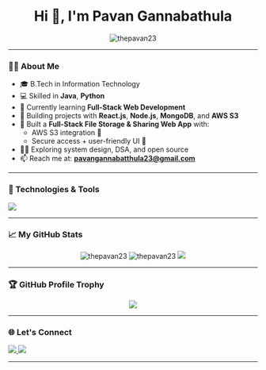 <h1 align="center">Hi 👋, I'm Pavan Gannabathula</h1>

<p align="center">
  <img src="https://komarev.com/ghpvc/?username=thepavan23&label=Profile%20views&color=0e75b6&style=flat" alt="thepavan23" />
</p>

---

### 👨‍💻 About Me
- 🎓 B.Tech in Information Technology
- 💻 Skilled in **Java**, **Python**  
- 🌱 Currently learning **Full-Stack Web Development**
- 🔭 Building projects with **React.js**, **Node.js**, **MongoDB**, and **AWS S3**
- 🚀 Built a **Full-Stack File Storage & Sharing Web App** with:
  - AWS S3 integration 📂
  - Secure access + user-friendly UI 🔐
- 🧑‍💻 Exploring system design, DSA, and open source  
- 📫 Reach me at: **pavangannabatthula23@gmail.com**

---

### 🔧 Technologies & Tools

<p align="left">
  <img src="https://skillicons.dev/icons?i=html,css,js,react,nodejs,mongodb,java,py,git,aws,vscode,linux" />
</p>

---

### 📈 My GitHub Stats

<p align="center">
  <img src="https://github-readme-stats.vercel.app/api?username=thepavan23&show_icons=true&theme=tokyonight" alt="thepavan23" />
  <img src="https://github-readme-streak-stats.herokuapp.com/?user=thepavan23&theme=tokyonight" alt="thepavan23" />
  <img src="https://github-readme-stats.vercel.app/api/top-langs/?username=thepavan23&layout=compact&theme=tokyonight" />
</p>

---

### 🏆 GitHub Profile Trophy

<p align="center">
  <img src="https://github-profile-trophy.vercel.app/?username=thepavan23&theme=tokyonight&no-frame=true&row=1&column=6" />
</p>

---

### 🌐 Let's Connect

<p>
  <a href="https://www.linkedin.com/in/pavan-kumar-gannabathula" target="_blank">
    <img src="https://img.shields.io/badge/LinkedIn-blue?style=for-the-badge&logo=linkedin">
  </a>
  <a href="mailto:pavangannabatthula23@gmail.com" target="_blank">
    <img src="https://img.shields.io/badge/Gmail-red?style=for-the-badge&logo=gmail">
  </a>

---


<!--
**thepavan23/thepavan23** is a ✨ _special_ ✨ repository because its `README.md` (this file) appears on your GitHub profile.

Here are some ideas to get you started:

- 🔭 I’m currently working on ...
- 🌱 I’m currently learning ...
- 👯 I’m looking to collaborate on ...
- 🤔 I’m looking for help with ...
- 💬 Ask me about ...
- 📫 How to reach me: ...
- 😄 Pronouns: ...
- ⚡ Fun fact: ...
-->
